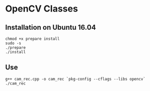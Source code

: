 # OpenCV Classes
## Installation on Ubuntu 16.04
```
chmod +x prepare install
sudo -s
./prepare
./install
```
## Use
```
g++ cam_rec.cpp -o cam_rec `pkg-config --cflags --libs opencv`
./cam_rec
```
